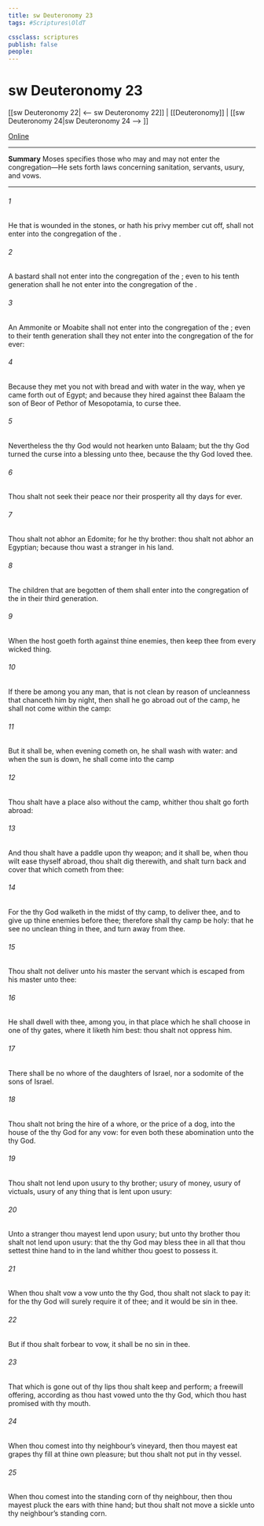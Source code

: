 ```yaml
---
title: sw Deuteronomy 23
tags: #Scriptures\OldT

cssclass: scriptures
publish: false
people:
---
```


# sw Deuteronomy 23
[[sw Deuteronomy 22| <-- sw Deuteronomy 22]] | [[Deuteronomy]] | [[sw Deuteronomy 24|sw Deuteronomy 24 --> ]]

[Online](https://churchofjesuschrist.org/study/scriptures/ot/deut/23?lang=eng)

---
__Summary__
Moses specifies those who may and may not enter the congregation—He sets forth laws concerning sanitation, servants, usury, and vows.

---
###### 1 
He that is wounded in the stones, or hath his privy member cut off, shall not enter into the congregation of the .

###### 2 
A bastard shall not enter into the congregation of the ; even to his tenth generation shall he not enter into the congregation of the .

###### 3 
An Ammonite or Moabite shall not enter into the congregation of the ; even to their tenth generation shall they not enter into the congregation of the  for ever:

###### 4 
Because they met you not with bread and with water in the way, when ye came forth out of Egypt; and because they hired against thee Balaam the son of Beor of Pethor of Mesopotamia, to curse thee.

###### 5 
Nevertheless the  thy God would not hearken unto Balaam; but the  thy God turned the curse into a blessing unto thee, because the  thy God loved thee.

###### 6 
Thou shalt not seek their peace nor their prosperity all thy days for ever.

###### 7 
Thou shalt not abhor an Edomite; for he  thy brother: thou shalt not abhor an Egyptian; because thou wast a stranger in his land.

###### 8 
The children that are begotten of them shall enter into the congregation of the  in their third generation.

###### 9 
When the host goeth forth against thine enemies, then keep thee from every wicked thing.

###### 10 
If there be among you any man, that is not clean by reason of uncleanness that chanceth him by night, then shall he go abroad out of the camp, he shall not come within the camp:

###### 11 
But it shall be, when evening cometh on, he shall wash  with water: and when the sun is down, he shall come into the camp 

###### 12 
Thou shalt have a place also without the camp, whither thou shalt go forth abroad:

###### 13 
And thou shalt have a paddle upon thy weapon; and it shall be, when thou wilt ease thyself abroad, thou shalt dig therewith, and shalt turn back and cover that which cometh from thee:

###### 14 
For the  thy God walketh in the midst of thy camp, to deliver thee, and to give up thine enemies before thee; therefore shall thy camp be holy: that he see no unclean thing in thee, and turn away from thee.

###### 15 
Thou shalt not deliver unto his master the servant which is escaped from his master unto thee:

###### 16 
He shall dwell with thee,  among you, in that place which he shall choose in one of thy gates, where it liketh him best: thou shalt not oppress him.

###### 17 
There shall be no whore of the daughters of Israel, nor a sodomite of the sons of Israel.

###### 18 
Thou shalt not bring the hire of a whore, or the price of a dog, into the house of the  thy God for any vow: for even both these  abomination unto the  thy God.

###### 19 
Thou shalt not lend upon usury to thy brother; usury of money, usury of victuals, usury of any thing that is lent upon usury:

###### 20 
Unto a stranger thou mayest lend upon usury; but unto thy brother thou shalt not lend upon usury: that the  thy God may bless thee in all that thou settest thine hand to in the land whither thou goest to possess it.

###### 21 
When thou shalt vow a vow unto the  thy God, thou shalt not slack to pay it: for the  thy God will surely require it of thee; and it would be sin in thee.

###### 22 
But if thou shalt forbear to vow, it shall be no sin in thee.

###### 23 
That which is gone out of thy lips thou shalt keep and perform;  a freewill offering, according as thou hast vowed unto the  thy God, which thou hast promised with thy mouth.

###### 24 
When thou comest into thy neighbour’s vineyard, then thou mayest eat grapes thy fill at thine own pleasure; but thou shalt not put  in thy vessel.

###### 25 
When thou comest into the standing corn of thy neighbour, then thou mayest pluck the ears with thine hand; but thou shalt not move a sickle unto thy neighbour’s standing corn.

